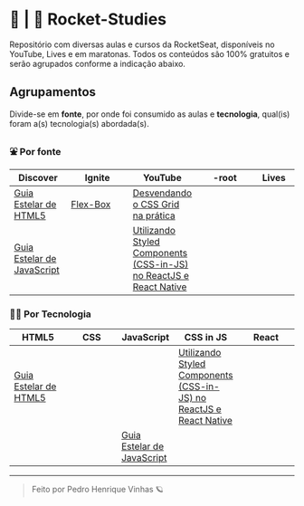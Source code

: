 # 📁 | 🚀 Rocket-Studies
 Repositório com diversas aulas e cursos da RocketSeat, disponíveis no YouTube, Lives e em maratonas. Todos os conteúdos são 100% gratuitos e serão agrupados conforme a indicação abaixo.

## Agrupamentos
Divide-se em **fonte**, por onde foi consumido as aulas e **tecnologia**, qual(is) foram a(s) tecnologia(s) abordada(s).

### ⛲ Por fonte

<table> 
    <thead> 
        <th> Discover </th>
        <th> Ignite </th>
        <th> YouTube </th>
        <th> -root </th>
        <th> Lives </th>
    </thead>
    <tbody>
        <tr>
            <td width=20%;>
            <a href="./discover/guias-estelares/guia-estelar-html5"> Guia Estelar de HTML5 </a>
            </td>
            <td>
                <a href=""> Flex-Box </a>
            </td>
            <td width="20%";>
                <a href="https://github.com/Pedrovinhas/rocket-studies/tree/master/css/Grid"> Desvendando o CSS Grid na prática  </a>
            </td>
            <td width=20%;>
            </td>
            <td>
            </td>
        </tr>
         <tr>
            <td width=20%;>
            <a href="./discover/guias-estelares/guia-estelar-js"> Guia Estelar de JavaScript </a>
            </td>
            <td>
            </td>
            <td>
                <a href="https://github.com/Pedrovinhas/rocket-studies/tree/master/styled-components"> 
                    Utilizando Styled Components (CSS-in-JS) no ReactJS e React Native 
                </a>
            </td>
            <td>
            </td>
            <td>
            </td>
        </tr>
    </tbody>
</table>

### 👩‍💻 Por Tecnologia

<table> 
    <thead> 
        <th> HTML5 </th>
        <th> CSS </th>
        <th> JavaScript </th>
        <th> CSS in JS </th>
        <th> React </th>
    </thead>
    <tbody>
        <tr>
            <td width=20%;>
            <a href="./discover/guias-estelares/guia-estelar-html5"> Guia Estelar de HTML5 </a>
            </td>
            <td>
            </td>
            <td>
            </td>
            <td width=20%;>
                <a href="https://github.com/Pedrovinhas/rocket-studies/tree/master/styled-components"> 
                    Utilizando Styled Components (CSS-in-JS) no ReactJS e React Native 
                </a>
            </td>
            <td>
            </td>
        </tr>
         <tr>
            <td>
            </td>
            <td>
            </td>
            <td width=20%;>
                <a href="./discover/guias-estelares/guia-estelar-js"> Guia Estelar de JavaScript </a>
            </td>
            <td>
            </td>
            <td width=20%;>
            </td>
        </tr>
    </tbody>
</table>


--- 


<blockquote> Feito por Pedro Henrique Vinhas 🪐 </blockquote>
